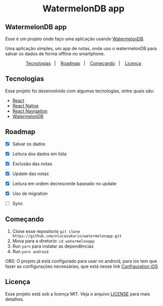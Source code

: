 <h1 align="center">
    WatermelonDB app
</h1>

## WatermelonDB app

Esse é um projeto onde faço uma aplicação usando [WatermelonDB](https://github.com/Nozbe/WatermelonDB).

Uma aplicação simples, um app de notas, onde uso o watermelonDB para salvar os dados de forma offline no smartphone. 


<p align="center">
  <a href="#tecnologias">Tecnologias</a>&nbsp;&nbsp;&nbsp;|&nbsp;&nbsp;&nbsp;
  <a href="#roadmap">Roadmap</a>&nbsp;&nbsp;&nbsp;|&nbsp;&nbsp;&nbsp;
  <a href="#começando">Começando</a>&nbsp;&nbsp;&nbsp;|&nbsp;&nbsp;&nbsp;
  <a href="#licença">Licença</a>
</p>


## Tecnologias

Esse projeto foi desenvolvido com algumas tecnologias, entre quais são:


- [React](https://reactjs.org/)
- [React Native](https://reactnative.dev/)
- [React Navigation](https://reactnavigation.org/)
- [WatermelonDB](https://github.com/Nozbe/WatermelonDB)


## Roadmap

- [x] Salvar os dados
- [x] Leitura dos dados em lista
- [x] Exclusão das notas
- [x] Update das notas 
- [x] Leitura em ordem decrescente baseado no update
- [x] Uso de migration
- [ ] Sync


## Começando

 1. Clone esse repositorio ```git clone https://github.com/olucasokarin/watermelonapp.git```
 2. Mova para a diretorio: ```cd watermelonapp```
 3. Run ```yarn``` para instalar as dependências
 4. Run ```yarn android```

OBS: O projeto já está configurado para usar no android, para ios tem que fazer as configurações necessárias, que está nesse link [Configuration iOS](https://nozbe.github.io/WatermelonDB/Installation.html#ios-react-native)


 ## Licença

Esse projeto está sob a licença MIT. Veja o arquivo [LICENSE](LICENSE) para mais detalhes.

